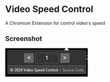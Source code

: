 # Video Speed Control

A Chromium Extension for control video's speed

## Screenshot

![screenshit](https://raw.githubusercontent.com/lullaby6/video-speed-control/main/images/screenshot.png)
